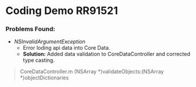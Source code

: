 # Coding Demo RR91521

### Problems Found:
* *NSInvalidArgumentException*
  * Error loding api data into Core Data. 
  * **Solution:** Added data validation to CoreDataController and corrected type casting.
> CoreDataController.m
> \(NSArray *\)validateObjects:(NSArray *)objectDictionaries
